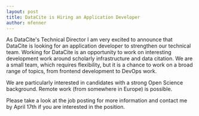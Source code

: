 ```yaml
---
layout: post
title: DataCite is Hiring an Application Developer
author: mfenner
---
```


As DataCite's Technical Director I am very excited to announce that DataCite is looking for an application developer to strengthen our technical team. Working for DataCite is an opportunity to work on interesting development work around scholarly infrastructure and data citation. We are a small team, which requires flexibility, but it is a chance to work on a broad range of topics, from frontend development to DevOps work.

We are particularly interested in candidates with a strong Open Science background. Remote work (from somewhere in Europe) is possible.

Please take a look at the job posting for more information and contact me by April 17th if you are interested in the position.
